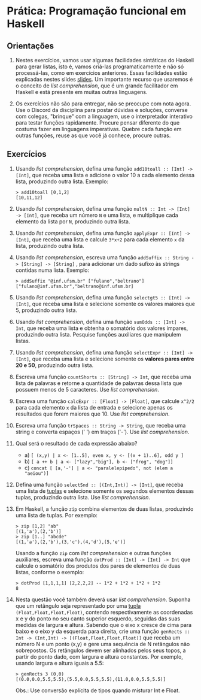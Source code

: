 # Prática: Programação funcional em Haskell


## Orientações

1. Nestes exercícios, vamos usar algumas facilidades sintáticas do Haskell para gerar listas, isto é, vamos criá-las programaticamente e não só processá-las, como em exercícios anteriores. Essas facilidades estão explicadas nestes slides [slides](https://docs.google.com/presentation/d/1TMixYL165fAWWSdmBSz15Bv6rwBG8BpaCMktSRxiypc/edit?usp=sharing). Um importante recurso que usaremos é o conceito de *list comprehension*, que é um grande facilitador em Haskell e está presente em muitas outras linguagens.


2. Os exercícios não são para entregar, não se preocupe com nota agora. Use o Discord da disciplina para postar dúvidas e soluções, converse com colegas, "brinque" com a linguagem, use o interpretador interativo para testar funções rapidamente. Procure pensar diferente do que costuma fazer em linguagens imperativas. Quebre cada função em outras funções, reuse as que você já conhece, procure outras. 


## Exercícios

1. Usando *list comprehension*, defina uma função `add10toall :: [Int] -> [Int]`, que receba uma lista e adicione o valor 10 a cada elemento dessa lista, produzindo outra lista. Exemplo:

   ```
   > add10toall [0,1,2]
   [10,11,12]
   ```

2. Usando *list comprehension*, defina uma função `multN :: Int -> [Int] -> [Int]`, que receba um número `N` e uma lista, e multiplique cada elemento da lista por `N`, produzindo outra lista.


3. Usando *list comprehension*, defina uma função `applyExpr :: [Int] -> [Int]`, que receba uma lista e calcule `3*x+2` para cada elemento `x` da lista, produzindo outra lista.

4. Usando *list comprehension*, escreva uma função `addSuffix :: String -> [String] -> [String]` , para adicionar um dado sufixo às strings contidas numa lista. Exemplo: 

   ```
   > addSuffix "@inf.ufsm.br" ["fulano","beltrano"]
   ["fulano@inf.ufsm.br","beltrano@inf.ufsm.br]
   ```

5. Usando *list comprehension*, defina uma função `selectgt5 :: [Int] -> [Int]`, que receba uma lista e selecione somente os valores maiores que 5, produzindo outra lista.

6. Usando *list comprehension*, defina uma função `sumOdds :: [Int] -> Int`, que receba uma lista e obtenha o somatório dos valores ímpares, produzindo outra lista. Pesquise funções auxiliares que manipulem listas.

7. Usando *list comprehension*, defina uma função `selectExpr :: [Int] -> [Int]`, que receba uma lista e selecione somente os **valores pares entre 20 e 50**, produzindo outra lista.

8. Escreva uma função `countShorts :: [String] -> Int`, que receba uma lista de palavras e retorne a quantidade de palavras dessa lista que possuem menos de 5 caracteres. Use *list comprehension*.


9. Escreva uma função `calcExpr :: [Float] -> [Float]`, que calcule `x^2/2` para cada elemento `x` da lista de entrada e selecione apenas os resultados que forem maiores que 10. Use *list comprehension*.

10. Escreva uma função `trSpaces :: String -> String`, que receba uma string e converta espaços (' ') em traços ('-'). Use *list comprehension*.

11. Qual será o resultado de cada expressão abaixo?

    - a) `[ (x,y) | x <- [1..5], even x, y <- [(x + 1)..6], odd y ]`
    - b) `[ a ++ b | a <- ["lazy","big"], b <- ["frog", "dog"]]`
    - c) `concat [ [a,'-'] | a <- "paralelepipedo", not (elem a "aeiou")]`

12. Defina uma função `selectSnd :: [(Int,Int)] -> [Int]`, que receba uma lista de [tuplas](http://learnyouahaskell.com/starting-out#tuples) e selecione somente os segundos elementos dessas tuplas, produzindo outra lista. Use *list comprehension*.

13. Em Haskell, a função `zip` combina elementos de duas listas, produzindo uma lista de tuplas. Por exemplo:

    ```
    > zip [1,2] "ab"
    [(1,'a'),(2,'b')]
    > zip [1..] "abcde"
    [(1,'a'),(2,'b'),(3,'c'),(4,'d'),(5,'e')]
    ```
   
    Usando a função `zip` com *list comprehension* e outras funções auxiliares, escreva uma função `dotProd :: [Int] -> [Int] -> Int` que calcule o somatório dos produtos dos pares de elementos de duas listas, conforme o exemplo:

    ```
    > dotProd [1,1,1,1] [2,2,2,2] -- 1*2 + 1*2 + 1*2 + 1*2
    8
    ```

14. Nesta questão você também deverá usar *list comprehension*. Suponha   que   um   retângulo   seja   representado   por   uma   [tupla](http://learnyouahaskell.com/starting-out#tuples) `(Float,Float,Float,Float)`, contendo respectivamente as coordenadas x e y do ponto no seu canto superior esquerdo, seguidas das suas medidas de largura e altura. Sabendo que o eixo x cresce de cima para baixo e o eixo y   da   esquerda   para   direita,   crie   uma   função `genRects :: Int -> (Int,Int) -> [(Float,Float,Float,Float)]` que receba um número N   e   um   ponto   (x,y)   e   gere   uma   sequência   de   N   retângulos   não sobrepostos.  Os retângulos devem ser alinhados pelos seus topos, a partir do ponto dado, com largura e altura constantes. Por exemplo, usando largura e altura iguais a 5.5: 

    ```
    > genRects 3 (0,0) 
    [(0.0,0.0,5.5,5.5),(5.5,0.0,5.5,5.5),(11.0,0.0,5.5,5.5)]
    ```

    Obs.: Use conversão explícita de tipos quando misturar Int e Float.
   
   

